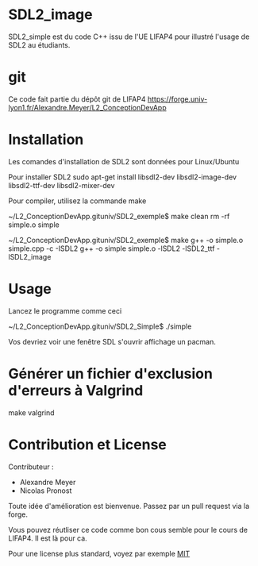 
# SDL2_image

SDL2_simple est du code C++ issu de l'UE LIFAP4 pour illustré l'usage de SDL2 au étudiants.


# git 

Ce code fait partie du dépôt git de LIFAP4
https://forge.univ-lyon1.fr/Alexandre.Meyer/L2_ConceptionDevApp



# Installation

Les comandes d'installation de SDL2 sont données pour Linux/Ubuntu

Pour installer SDL2 
sudo apt-get install libsdl2-dev libsdl2-image-dev libsdl2-ttf-dev libsdl2-mixer-dev

Pour compiler, utilisez la commande make

~/L2_ConceptionDevApp.gituniv/SDL2_exemple$ make clean
rm -rf simple.o simple

~/L2_ConceptionDevApp.gituniv/SDL2_exemple$ make
g++ -o simple.o simple.cpp -c -ISDL2
g++ -o simple simple.o -lSDL2 -lSDL2_ttf -lSDL2_image


# Usage

Lancez le programme comme ceci

~/L2_ConceptionDevApp.gituniv/SDL2_Simple$ ./simple

Vos devriez voir une fenêtre SDL s'ouvrir affichage un pacman.


# Générer un fichier d'exclusion d'erreurs à Valgrind
make valgrind



# Contribution et License
Contributeur :
- Alexandre Meyer
- Nicolas Pronost

Toute idée d'amélioration est bienvenue.
Passez par un pull request via la forge.

Vous pouvez réutliser ce code comme bon cous semble pour le cours de LIFAP4. Il est là pour ca.

Pour une license plus standard, voyez par exemple
[MIT](https://choosealicense.com/licenses/mit/)
